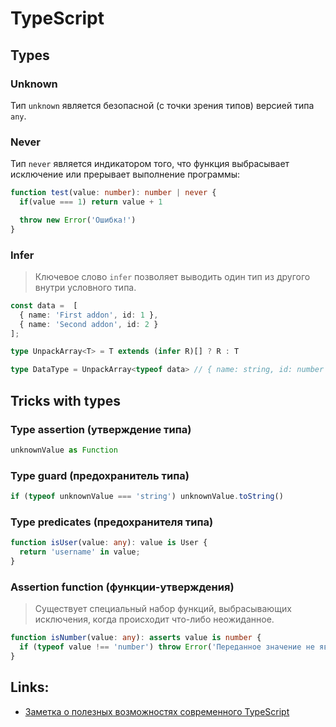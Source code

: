 # TypeScript

## Types

### Unknown

Тип `unknown` является безопасной (с точки зрения типов) версией типа `any`.

### Never

Тип `never` является индикатором того, что функция выбрасывает исключение или прерывает выполнение программы:
```ts
function test(value: number): number | never {
  if(value === 1) return value + 1

  throw new Error('Ошибка!')
}
```

### Infer

> Ключевое слово `infer` позволяет выводить один тип из другого внутри условного типа.

```ts
const data =  [
  { name: 'First addon', id: 1 },
  { name: 'Second addon', id: 2 }
];

type UnpackArray<T> = T extends (infer R)[] ? R : T

type DataType = UnpackArray<typeof data> // { name: string, id: number }
```

## Tricks with types

### Type assertion (утверждение типа)

```ts
unknownValue as Function
```

### Type guard (предохранитель типа)

```ts
if (typeof unknownValue === 'string') unknownValue.toString()
```

### Type predicates (предохранителя типа)

```ts
function isUser(value: any): value is User {
  return 'username' in value;
}
```

### Assertion function (функции-утверждения)

> Существует специальный набор функций, выбрасывающих исключения, когда происходит что-либо неожиданное.

```ts
function isNumber(value: any): asserts value is number {
  if (typeof value !== 'number') throw Error('Переданное значение не является числом!')
}
```


## Links:

* [Заметка о полезных возможностях современного TypeScript](https://my-js.org/blog/ts-features/#%D1%82%D0%B8%D0%BF-unknown)
